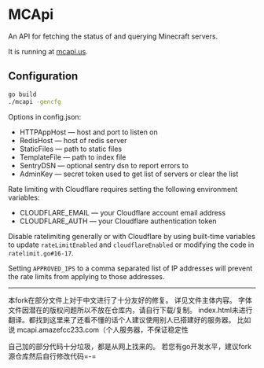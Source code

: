 MCApi
=====

An API for fetching the status of and querying Minecraft servers.

It is running at [mcapi.us](https://mcapi.us).

## Configuration

```bash
go build
./mcapi -gencfg
```

Options in config.json:
* HTTPAppHost &mdash; host and port to listen on
* RedisHost &mdash; host of redis server
* StaticFiles &mdash; path to static files
* TemplateFile &mdash; path to index file
* SentryDSN &mdash; optional sentry dsn to report errors to
* AdminKey &mdash; secret token used to get list of servers or clear the list

Rate limiting with Cloudflare requires setting the following environment variables:
* CLOUDFLARE_EMAIL &mdash; your Cloudflare account email address
* CLOUDFLARE_AUTH &mdash; your Cloudflare authentication token

Disable ratelimiting generally or with Cloudflare by using built-time variables
to update `rateLimitEnabled` and `cloudflareEnabled` or modifying the code
in `ratelimit.go#16-17`.

Setting `APPROVED_IPS` to a comma separated list of IP addresses will prevent
the rate limits from applying to those addresses.

----------

本fork在部分文件上对于中文进行了十分友好的修复。
详见文件主体内容。
字体文件因潜在的版权问题所以不放在仓库内，请自行下载/复制。
index.html未进行翻译。都找到这里来了还看不懂的话个人建议使用别人已搭建好的服务器。
比如说 mcapi.amazefcc233.com（个人服务器，不保证稳定性

自己加的部分代码十分垃圾，都是从网上找来的。
若您有go开发水平，建议fork源仓库然后自行修改代码=-=
